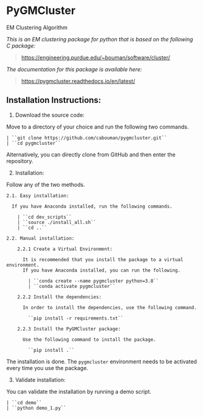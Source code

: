 # PyGMCluster 
EM Clustering Algorithm

*This is an EM clustering package for python that is based on the following C package:*
>https://engineering.purdue.edu/~bouman/software/cluster/

*The documentation for this package is available here:*
>https://pygmcluster.readthedocs.io/en/latest/

## Installation Instructions:
1. Download the source code:

  Move to a directory of your choice and run the following two commands.

	| ``git clone https://github.com/cabouman/pygmcluster.git``
	| ``cd pygmcluster``
	
  Alternatively, you can directly clone from GitHub and then enter the repository.

2. Installation:

  Follow any of the two methods.
  
	2.1. Easy installation:

	  If you have Anaconda installed, run the following commands.
	  
		| ``cd dev_scripts``
		| ``source ./install_all.sh``
		| ``cd ..``
		
	2.2. Manual installation:

		2.2.1 Create a Virtual Environment:

		  It is recommended that you install the package to a virtual environment.
		  If you have Anaconda installed, you can run the following.

			| ``conda create --name pygmcluster python=3.8``
			| ``conda activate pygmcluster``

		2.2.2 Install the dependencies:

		  In order to install the dependencies, use the following command.

			``pip install -r requirements.txt``

		2.2.3 Install the PyGMCluster package:

		  Use the following command to install the package.

			``pip install .``

  The installation is done. The ``pygmcluster`` environment needs to be activated every time you use the package.


3. Validate installation:

  You can validate the installation by running a demo script.
  
	| ``cd demo``
	| ``python demo_1.py``



